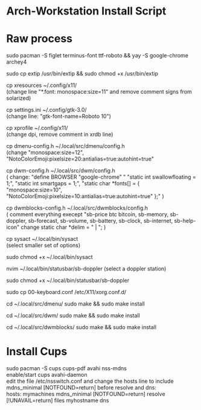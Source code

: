 # Arch-Workstation Install Script

# Raw process


sudo pacman -S figlet terminus-font ttf-roboto && yay -S google-chrome archey4 

sudo cp extip /usr/bin/extip && sudo chmod +x /usr/bin/extip

cp xresources ~/.config/x11/ \
(change line "*.font: monospace:size=11"
and remove comment signs from solarized)

cp settings.ini ~/.config/gtk-3.0/ \
(change line: "gtk-font-name=Roboto 10")

cp xprofile ~/.config/x11/ \
(change dpi, remove comment in xrdb line)

cp dmenu-config.h ~/.local/src/dmenu/config.h \
(change "monospace:size=12", "NotoColorEmoji:pixelsize=20:antialias=true:autohint=true"

cp dwm-config.h ~/.local/src/dwm/config.h \
( change: "define BROWSER "google-chrome" " "static int swallowfloating = 1;", "static int smartgaps = 1;", "static char *fonts[]          = { "monospace:size=10", "NotoColorEmoji:pixelsize=10:antialias=true:autohint=true"  };" )

cp dwmblocks-config.h ~/.local/src/dwmblocks/config.h \
( comment everything execept "sb-price btc bitcoin, sb-memory, sb-doppler, sb-forecast, sb-volume, sb-battery, sb-clock, sb-internet, sb-help-icon" change static char *delim = " | "; )
 
cp sysact ~/.local/bin/sysact \
(select smaller set of options)

sudo chmod +x ~/.local/bin/sysact

nvim ~/.local/bin/statusbar/sb-doppler
(select a doppler station)

sudo chmod +x ~/.local/bin/statusbar/sb-doppler

sudo cp 00-keyboard.conf /etc/X11/xorg.conf.d/

cd ~/.local/src/dmenu/ 
sudo make && sudo make install

cd ~/.local/src/dwm/ 
sudo make && sudo make install

cd ~/.local/src/dwmblocks/ 
sudo make && sudo make install


# Install Cups
sudo pacman -S cups cups-pdf avahi nss-mdns \
enable/start cups avahi-daemon \
edit the file /etc/nsswitch.conf and change the hosts line to include mdns_minimal [NOTFOUND=return] before resolve and dns: \
hosts: mymachines mdns_minimal [NOTFOUND=return] resolve [!UNAVAIL=return] files myhostname dns
